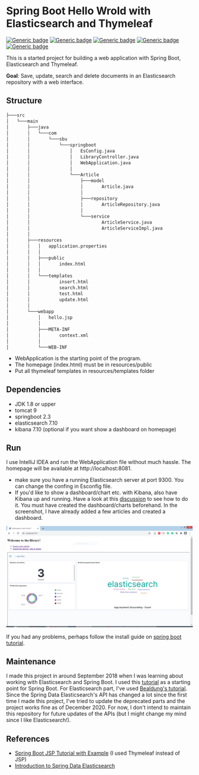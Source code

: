 # Spring Boot Hello Wrold with Elasticsearch and Thymeleaf
[![Generic badge](https://img.shields.io/badge/Java->%3D1.8-green)](https://shields.io/)
[![Generic badge](https://img.shields.io/badge/springboot-2.3-green)](https://shields.io/)
[![Generic badge](https://img.shields.io/badge/tomcat-9.0.37-green)](https://shields.io/)
[![Generic badge](https://img.shields.io/badge/elasticsearch-7.10-green)](https://shields.io/)
[![Generic badge](https://img.shields.io/badge/kibana-7.10-green)](https://shields.io/)



This is a started project for building a web application with Spring Boot, Elasticsearch and Thymeleaf.

**Goal**: Save, update, search and delete documents in an Elasticsearch repository with a web interface.

## Structure
`````
├───src
│   └───main
│       ├───java
│       │   └───com
│       │       └───sbu
│       │           └───springboot
│       │               │   EsConfig.java
│       │               │   LibraryController.java
│       │               │   WebApplication.java
│       │               │
│       │               └───Article
│       │                   ├───model
│       │                   │       Article.java
│       │                   │
│       │                   ├───repository
│       │                   │       ArticleRepository.java
│       │                   │
│       │                   └───service
│       │                           ArticleService.java
│       │                           ArticleServiceImpl.java
│       │
│       ├───resources
│       │   │   application.properties
│       │   │
│       │   ├───public
│       │   │       index.html
│       │   │
│       │   └───templates
│       │           insert.html
│       │           search.html
│       │           test.html
│       │           update.html
│       │
│       └───webapp
│           │   hello.jsp
│           │
│           ├───META-INF
│           │       context.xml
│           │
│           └───WEB-INF

`````

* WebApplication is the starting point of the program.
* The homepage (index.html) must be in resources/public
* Put all thymeleaf templates in resources/templates folder

## Dependencies
- JDK 1.8 or upper
- tomcat 9
- springboot 2.3
- elasticsearch 7.10 
- kibana 7.10 (optional if you want show a dashboard on homepage)

## Run
I use IntelliJ IDEA and run the WebApplication file without
much hassle. The homepage will be available at http://localhost:8081.
* make sure you have a running Elasticsearch server at port 9300. You can
change the confing in Esconfig file.
* If you'd like to show a dashboard/chart etc. with Kibana, also have Kibana up
and running. Have a look at this [discussion](https://discuss.elastic.co/t/embed-dashboard-or-visualization-on-an-external-web-page-with-specified-filters/133961/2) to see how to do it. You must have
created the dashboard/charts beforehand. In the screenshot, I have already added
a few articles and created a dashboard.

![](https://raw.githubusercontent.com/AsalJalilvand/springboot_elasticsearch_web_application/master/screenshot.PNG)

If you had any problems, perhaps follow the install 
guide on [spring boot tutorial](https://hellokoding.com/spring-boot-hello-world-example-with-jsp/
).

## Maintenance
I made this project in around September 2018 when I was learning about working with Elasticsearch and 
Spring Boot. I used this [tutorial](https://hellokoding.com/spring-boot-hello-world-example-with-jsp/
) as a starting point for Spring Boot. For Elasticsearch part, I've used [Bealdung's tutorial](https://www.baeldung.com/spring-data-elasticsearch-tutorial).
Since the Spring Data Elasticsearch's API has changed a lot since the first time I made
this project, I've tried to update the deprecated parts and the project works fine
as of December 2020.
For now, I don't intend to maintain this repository for future updates of the APIs 
(but I might change my mind since I like Elasticsearch!).

## References
- [Spring Boot JSP Tutorial with Example](https://hellokoding.com/spring-boot-hello-world-example-with-jsp/)
(I used Thymeleaf instead of JSP)
- [Introduction to Spring Data Elasticsearch](https://www.baeldung.com/spring-data-elasticsearch-tutorial)
